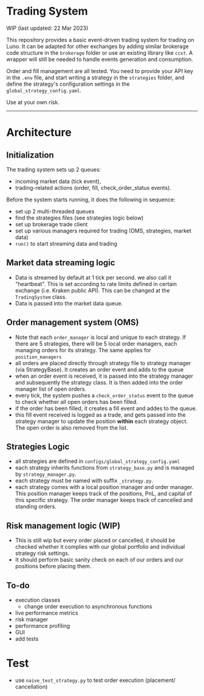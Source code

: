 # Trading System

WIP (last updated: 22 Mar 2023)

This repository provides a basic event-driven trading system for trading on Luno. It can be adapted for other exchanges by adding similar brokerage code structure in the `brokerage` folder or use an existing library like `ccxt`. A wrapper will still be needed to handle events generation and consumption.

Order and fill management are all tested. You need to provide your API key in the `.env` file, and start writing a strategy in the `strategies` folder, and define the strategy's configuration settings in the `global_strategy_config.yaml`.

Use at your own risk.

---

# Architecture

## Initialization

The trading system sets up 2 queues:

- incoming market data (tick event),
- trading-related actions (order, fill, check_order_status events).

Before the system starts running, it does the following in sequence:

- set up 2 multi-threaded queues
- find the strategies files (see strategies logic below)
- set up brokerage trade client
- set up various managers required for trading (OMS, strategies, market data)
- `run()` to start streaming data and trading

## Market data streaming logic

- Data is streamed by default at 1 tick per second. we also call it "heartbeat". This is set according to rate limits defined in certain exchange (i.e. Kraken public API). This can be changed at the `TradingSystem` class.
- Data is passed into the market data queue.

## Order management system (OMS)

- Note that each `order_manager` is local and unique to each strategy. If there are 5 strategies, there will be 5 local order managers, each managing orders for its strategy. The same applies for `position_managers`
- all orders are placed directly through strategy file to strategy manager (via StrategyBase). It creates an order event and adds to the queue
- when an order event is received, it is passed into the strategy manager and subsequently the strategy class. It is then added into the order manager list of open orders.
- every tick, the system pushes a `check_order_status` event to the queue to check whether all open orders has been filled.
- if the order has been filled, it creates a fill event and addes to the queue.
- this fill event received is logged as a trade, and gets passed into the strategy manager to update the position **within** each strategy object. The open order is also removed from the list.

## Strategies Logic

- all strategies are defined in `configs/global_strategy_config.yaml`
- each strategy inherits functions from `strategy_base.py` and is managed by `strategy_manager.py`.
- each strategy must be named with suffix `_strategy.py`.
- each strategy comes with a local position manager and order manager. This position manager keeps track of the positions, PnL, and capital of this specific strategy. The order manager keeps track of cancelled and standing orders.

## Risk management logic (WIP)

- This is still wip but every order placed or cancelled, it should be checked whether it complies with our global portfolio and individual strategy risk settings.
- It should perform basic sanity check on each of our orders and our positions before placing them.

## To-do

- execution classes
  - change order execution to asynchronous functions
- live performance metrics
- risk manager
- performance profiling
- GUI
- add tests

# Test

- use `naive_test_strategy.py` to test order execution (placement/ cancellation)

